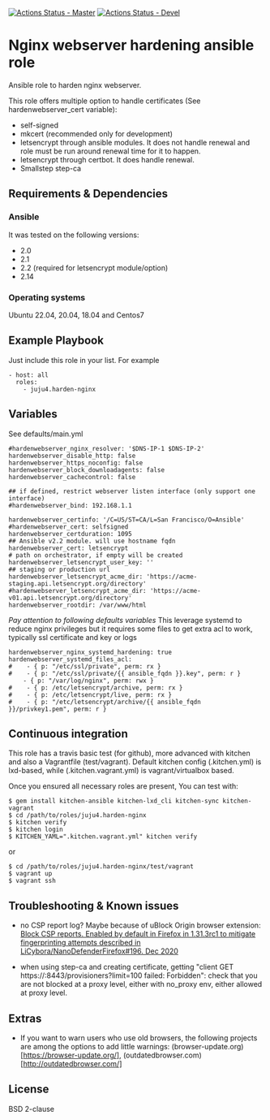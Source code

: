 [![Actions Status - Master](https://github.com/juju4/ansible-harden-nginx/workflows/AnsibleCI/badge.svg)](https://github.com/juju4/ansible-harden-nginx/actions?query=branch%3Amaster)
[![Actions Status - Devel](https://github.com/juju4/ansible-harden-nginx/workflows/AnsibleCI/badge.svg?branch=devel)](https://github.com/juju4/ansible-harden-nginx/actions?query=branch%3Adevel)

# Nginx webserver hardening ansible role

Ansible role to harden nginx webserver.

This role offers multiple option to handle certificates (See hardenwebserver_cert variable):
* self-signed
* mkcert (recommended only for development)
* letsencrypt through ansible modules. It does not handle renewal and role must be run around renewal time for it to happen.
* letsencrypt through certbot. It does handle renewal.
* Smallstep step-ca

## Requirements & Dependencies

### Ansible
It was tested on the following versions:
 * 2.0
 * 2.1
 * 2.2 (required for letsencrypt module/option)
 * 2.14

### Operating systems

Ubuntu 22.04, 20.04, 18.04 and Centos7

## Example Playbook

Just include this role in your list.
For example

```
- host: all
  roles:
    - juju4.harden-nginx
```

## Variables

See defaults/main.yml
```
#hardenwebserver_nginx_resolver: '$DNS-IP-1 $DNS-IP-2'
hardenwebserver_disable_http: false
hardenwebserver_https_noconfig: false
hardenwebserver_block_downloadagents: false
hardenwebserver_cachecontrol: false

## if defined, restrict webserver listen interface (only support one interface)
#hardenwebserver_bind: 192.168.1.1

hardenwebserver_certinfo: '/C=US/ST=CA/L=San Francisco/O=Ansible'
#hardenwebserver_cert: selfsigned
hardenwebserver_certduration: 1095
## Ansible v2.2 module. will use hostname fqdn
hardenwebserver_cert: letsencrypt
# path on orchestrator, if empty will be created
hardenwebserver_letsencrypt_user_key: ''
## staging or production url
hardenwebserver_letsencrypt_acme_dir: 'https://acme-staging.api.letsencrypt.org/directory'
#hardenwebserver_letsencrypt_acme_dir: 'https://acme-v01.api.letsencrypt.org/directory'
hardenwebserver_rootdir: /var/www/html
```

*Pay attention to following defaults variables*
This leverage systemd to reduce nginx privileges but it requires some files to get extra acl to work, typically ssl certificate and key or logs

```
hardenwebserver_nginx_systemd_hardening: true
hardenwebserver_systemd_files_acl:
#    - { p: "/etc/ssl/private", perm: rx }
#    - { p: "/etc/ssl/private/{{ ansible_fqdn }}.key", perm: r }
    - { p: "/var/log/nginx", perm: rwx }
#    - { p: /etc/letsencrypt/archive, perm: rx }
#    - { p: /etc/letsencrypt/live, perm: rx }
#    - { p: "/etc/letsencrypt/archive/{{ ansible_fqdn }}/privkey1.pem", perm: r }
```


## Continuous integration

This role has a travis basic test (for github), more advanced with kitchen and also a Vagrantfile (test/vagrant).
Default kitchen config (.kitchen.yml) is lxd-based, while (.kitchen.vagrant.yml) is vagrant/virtualbox based.

Once you ensured all necessary roles are present, You can test with:
```
$ gem install kitchen-ansible kitchen-lxd_cli kitchen-sync kitchen-vagrant
$ cd /path/to/roles/juju4.harden-nginx
$ kitchen verify
$ kitchen login
$ KITCHEN_YAML=".kitchen.vagrant.yml" kitchen verify
```
or
```
$ cd /path/to/roles/juju4.harden-nginx/test/vagrant
$ vagrant up
$ vagrant ssh
```

## Troubleshooting & Known issues

* no CSP report log?
Maybe because of uBlock Origin browser extension: [Block CSP reports. Enabled by default in Firefox in 1.31.3rc1 to mitigate fingerprinting attempts described in LiCybora/NanoDefenderFirefox#196. Dec 2020](https://github.com/gorhill/uBlock/wiki/Dashboard:-Settings#block-csp-reports)

* when using step-ca and creating certificate, getting "client GET https://<SERVER>:8443/provisioners?limit=100 failed: Forbidden": check that you are not blocked at a proxy level, either with no_proxy env, either allowed at proxy level.

## Extras

* If you want to warn users who use old browsers, the following projects are among the options to add little warnings: (browser-update.org)[https://browser-update.org/], (outdatedbrowser.com)[http://outdatedbrowser.com/]

## License

BSD 2-clause
